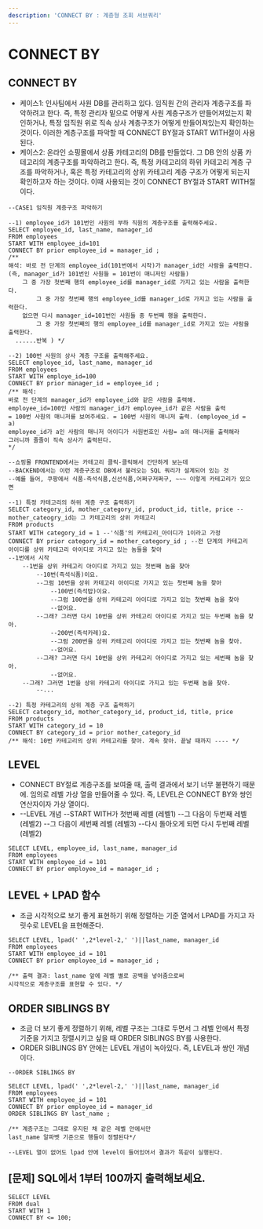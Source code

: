 ```yaml
---
description: 'CONNECT BY : 계층형 조회 서브쿼리'
---
```


# CONNECT BY

## CONNECT BY 

* 케이스1: 인사팀에서 사원 DB를 관리하고 있다. 임직원 간의 관리자 계층구조를 파악하려고 한다. 즉, 특정 관리자 밑으로 어떻게 사원 계층구조가 만들어져있는지 확인하거나, 특정 임직원 위로 직속 상사 계층구조가 어떻게 만들어져있는지 확인하는 것이다. 이러한 계층구조를 파악할 때 CONNECT BY절과 START WITH절이 사용된다.
* 케이스2: 온라인 쇼핑몰에서 상품 카테고리의 DB를 만들었다. 그 DB 안의 상품 카테고리의 계층구조를 파악하려고 한다. 즉, 특정 카테고리의 하위 카테고리 계층 구조를 파악하거나, 혹은 특정 카테고리의 상위 카테고리 계층 구조가 어떻게 되는지 확인하고자 하는 것이다. 이때 사용되는 것이 CONNECT BY절과 START WITH절이다.

```text
--CASE1 임직원 계층구조 파악하기 

--1) employee_id가 101번인 사원의 부하 직원의 계층구조를 출력해주세요.
SELECT employee_id, last_name, manager_id 
FROM employees 
START WITH employee_id=101 
CONNECT BY prior employee_id = manager_id ; 
/**
해석: 바로 전 단계의 employee_id(101번에서 시작)가 manager_id인 사람을 출력한다. 
(즉, manager_id가 101번인 사원들 = 101번이 매니저인 사람들) 
	그 중 가장 첫번째 행의 employee_id를 manager_id로 가지고 있는 사람을 출력한다. 
		그 중 가장 첫번째 행의 employee_id를 manager_id로 가지고 있는 사람을 출력한다. 
	없으면 다시 manager_id=101번인 사원들 중 두번째 행을 출력한다. 
		그 중 가장 첫번째의 행의 employee_id를 manager_id로 가지고 있는 사람을 출력한다.
  ......반복 ) */

--2) 100번 사원의 상사 계층 구조를 출력해주세요. 
SELECT employee_id, last_name, manager_id 
FROM employees 
START WITH employe_id=100
CONNECT BY prior manager_id = employee_id ; 
/** 해석: 
바로 전 단계의 manager_id가 employee_id와 같은 사람을 출력해.
employee_id=100인 사람의 manager_id가 employee_id가 같은 사람을 출력
= 100번 사원의 매니저를 보여주세요. = 100번 사원의 매니저 출력. (employee_id = a)
employee_id가 a인 사람의 매니저 아이디가 사원번호인 사람= a의 매니저를 출력해라 
그러니까 줄줄이 직속 상사가 출력된다. 
*/
```

```text
--쇼핑몰 FRONTEND에서는 카테고리 클릭-클릭해서 간단하게 보는데 
--BACKEND에서는 이런 계층구조로 DB에서 불러오는 SQL 쿼리가 설계되어 있는 것
--예를 들어, 쿠팡에서 식품-즉석식품,신선식품,어쩌구저쩌구, ~~~ 이렇게 카테고리가 있으면 

--1) 특정 카테고리의 하위 계층 구조 출력하기 
SELECT category_id, mother_category_id, product_id, title, price --mother_cateogry_id는 그 카테고리의 상위 카테고리
FROM products
START WITH category_id = 1 --'식품'의 카테고리_아이디가 1이라고 가정 
CONNECT BY prior category_id = mother_category_id ; --전 단계의 카테고리 아이디를 상위 카테고리 아이디로 가지고 있는 놈들을 찾아 
--1번에서 시작 
    --1번을 상위 카테고리 아이디로 가지고 있는 첫번째 놈을 찾아 
        --10번(즉석식품)이요. 
        --그럼 10번을 상위 카테고리 아이디로 가지고 있는 첫번째 놈을 찾아
            --100번(즉석밥)이요. 
            --그럼 100번을 상위 카테고리 아이디로 가지고 있는 첫번째 놈을 찾아
            --없어요. 
        --그래? 그러면 다시 10번을 상위 카테고리 아이디로 가지고 있는 두번째 놈을 찾아. 
            --200번(즉석카레)요. 
            --그럼 200번을 상위 카테고리 아이디로 가지고 있는 첫번째 놈을 찾아. 
            --없어요. 
        --그래? 그러면 다시 10번을 상위 카테고리 아이디로 가지고 있는 세번째 놈을 찾아. 
            --없어요. 
    --그래? 그러면 1번을 상위 카테고리 아이디로 가지고 있는 두번째 놈을 찾아. 
        --...

--2) 특정 카테고리의 상위 계층 구조 출력하기 
SELECT category_id, mother_category_id, product_id, title, price 
FROM products
START WITH category_id = 10
CONNECT BY category_id = prior mother_category_id 
/** 해석: 10번 카테고리의 상위 카테고리를 찾아. 계속 찾아. 끝날 때까지 ---- */
```

## LEVEL 

* CONNECT BY절로 계층구조를 보여줄 때, 출력 결과에서 보기 너무 불편하기 때문에. 임의로 레벨 가상 열을 만들어줄 수 있다. 즉, LEVEL은 CONNECT BY와 쌍인 연산자이자 가상 열이다.
* --LEVEL 개념 --START WITH가 첫번째 레벨 \(레벨1\) --그 다음이 두번째 레벨 \(레벨2\) --그 다음이 세번째 레벨 \(레벨3\) --다시 돌아오게 되면 다시 두번째 레벨 \(레벨2\)

```text
SELECT LEVEL, employee_id, last_name, manager_id
FROM employees 
START WITH employee_id = 101
CONNECT BY prior employee_id = manager_id ; 
```

## LEVEL + LPAD 함수

* 조금 시각적으로 보기 좋게 표현하기 위해 정렬하는 기준 열에서 LPAD를 가지고 자릿수로 LEVEL을 표현해준다.

```text
SELECT LEVEL, lpad(' ',2*level-2,' ')||last_name, manager_id
FROM employees 
START WITH employee_id = 101
CONNECT BY prior employee_id = manager_id ; 

/** 출력 결과: last_name 앞에 레벨 별로 공백을 넣어줌으로써 
시각적으로 계층구조를 표현할 수 있다. */
```

## ORDER SIBLINGS BY 

* 조금 더 보기 좋게 정렬하기 위해, 레벨 구조는 그대로 두면서 그 레벨 안에서 특정 기준을 가지고 정렬시키고 싶을 때 ORDER SIBLINGS BY를 사용한다.
* ORDER SIBLINGS BY 안에는 LEVEL 개념이 녹아있다. 즉, LEVEL과 쌍인 개념이다.

```text
--ORDER SIBLINGS BY 

SELECT LEVEL, lpad(' ',2*level-2,' ')||last_name, manager_id
FROM employees 
START WITH employee_id = 101
CONNECT BY prior employee_id = manager_id 
ORDER SIBLINGS BY last_name ; 

/** 계층구조는 그대로 유지된 채 같은 레벨 안에서만 
last_name 알파벳 기준으로 행들이 정렬된다*/

--LEVEL 열이 없어도 lpad 안에 level이 들어있어서 결과가 똑같이 실행된다. 
```

## \[문제\] SQL에서 1부터 100까지 출력해보세요.

```text
SELECT LEVEL 
FROM dual 
START WITH 1 
CONNECT BY <= 100; 
```

